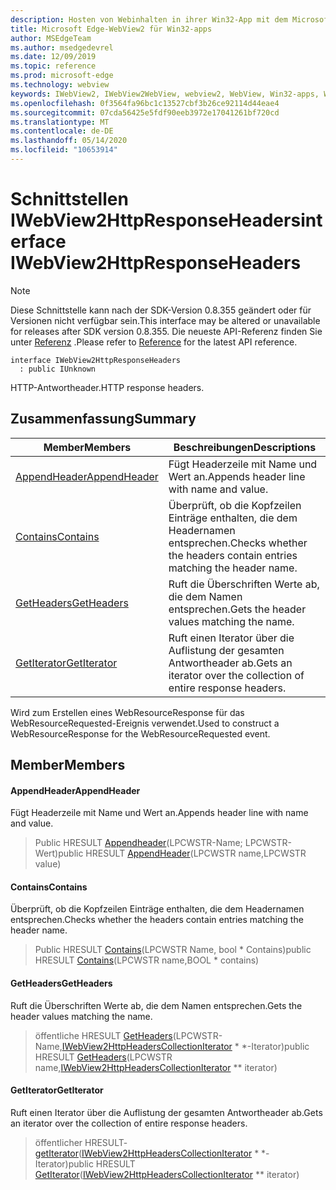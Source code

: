```yaml
---
description: Hosten von Webinhalten in ihrer Win32-App mit dem Microsoft Edge WebView2-Steuerelement
title: Microsoft Edge-WebView2 für Win32-apps
author: MSEdgeTeam
ms.author: msedgedevrel
ms.date: 12/09/2019
ms.topic: reference
ms.prod: microsoft-edge
ms.technology: webview
keywords: IWebView2, IWebView2WebView, webview2, WebView, Win32-apps, Win32, Edge
ms.openlocfilehash: 0f3564fa96bc1c13527cbf3b26ce92114d44eae4
ms.sourcegitcommit: 07cda56425e5fdf90eeb3972e17041261bf720cd
ms.translationtype: MT
ms.contentlocale: de-DE
ms.lasthandoff: 05/14/2020
ms.locfileid: "10653914"
---
```

# <span data-ttu-id="660e5-104">Schnittstellen IWebView2HttpResponseHeaders</span><span class="sxs-lookup"><span data-stu-id="660e5-104">interface IWebView2HttpResponseHeaders</span></span> 

> [!NOTE]
> <span data-ttu-id="660e5-105">Diese Schnittstelle kann nach der SDK-Version 0.8.355 geändert oder für Versionen nicht verfügbar sein.</span><span class="sxs-lookup"><span data-stu-id="660e5-105">This interface may be altered or unavailable for releases after SDK version 0.8.355.</span></span> <span data-ttu-id="660e5-106">Die neueste API-Referenz finden Sie unter [Referenz](../../../webview2-api-reference.md) .</span><span class="sxs-lookup"><span data-stu-id="660e5-106">Please refer to [Reference](../../../webview2-api-reference.md) for the latest API reference.</span></span>

```
interface IWebView2HttpResponseHeaders
  : public IUnknown
```

<span data-ttu-id="660e5-107">HTTP-Antwortheader.</span><span class="sxs-lookup"><span data-stu-id="660e5-107">HTTP response headers.</span></span>

## <span data-ttu-id="660e5-108">Zusammenfassung</span><span class="sxs-lookup"><span data-stu-id="660e5-108">Summary</span></span>

 <span data-ttu-id="660e5-109">Member</span><span class="sxs-lookup"><span data-stu-id="660e5-109">Members</span></span>                        | <span data-ttu-id="660e5-110">Beschreibungen</span><span class="sxs-lookup"><span data-stu-id="660e5-110">Descriptions</span></span>
--------------------------------|---------------------------------------------
[<span data-ttu-id="660e5-111">AppendHeader</span><span class="sxs-lookup"><span data-stu-id="660e5-111">AppendHeader</span></span>](#appendheader) | <span data-ttu-id="660e5-112">Fügt Headerzeile mit Name und Wert an.</span><span class="sxs-lookup"><span data-stu-id="660e5-112">Appends header line with name and value.</span></span>
[<span data-ttu-id="660e5-113">Contains</span><span class="sxs-lookup"><span data-stu-id="660e5-113">Contains</span></span>](#contains) | <span data-ttu-id="660e5-114">Überprüft, ob die Kopfzeilen Einträge enthalten, die dem Headernamen entsprechen.</span><span class="sxs-lookup"><span data-stu-id="660e5-114">Checks whether the headers contain entries matching the header name.</span></span>
[<span data-ttu-id="660e5-115">GetHeaders</span><span class="sxs-lookup"><span data-stu-id="660e5-115">GetHeaders</span></span>](#getheaders) | <span data-ttu-id="660e5-116">Ruft die Überschriften Werte ab, die dem Namen entsprechen.</span><span class="sxs-lookup"><span data-stu-id="660e5-116">Gets the header values matching the name.</span></span>
[<span data-ttu-id="660e5-117">GetIterator</span><span class="sxs-lookup"><span data-stu-id="660e5-117">GetIterator</span></span>](#getiterator) | <span data-ttu-id="660e5-118">Ruft einen Iterator über die Auflistung der gesamten Antwortheader ab.</span><span class="sxs-lookup"><span data-stu-id="660e5-118">Gets an iterator over the collection of entire response headers.</span></span>

<span data-ttu-id="660e5-119">Wird zum Erstellen eines WebResourceResponse für das WebResourceRequested-Ereignis verwendet.</span><span class="sxs-lookup"><span data-stu-id="660e5-119">Used to construct a WebResourceResponse for the WebResourceRequested event.</span></span>

## <span data-ttu-id="660e5-120">Member</span><span class="sxs-lookup"><span data-stu-id="660e5-120">Members</span></span>

#### <span data-ttu-id="660e5-121">AppendHeader</span><span class="sxs-lookup"><span data-stu-id="660e5-121">AppendHeader</span></span> 

<span data-ttu-id="660e5-122">Fügt Headerzeile mit Name und Wert an.</span><span class="sxs-lookup"><span data-stu-id="660e5-122">Appends header line with name and value.</span></span>

> <span data-ttu-id="660e5-123">Public HRESULT [Appendheader](#appendheader)(LPCWSTR-Name; LPCWSTR-Wert)</span><span class="sxs-lookup"><span data-stu-id="660e5-123">public HRESULT [AppendHeader](#appendheader)(LPCWSTR name,LPCWSTR value)</span></span>

#### <span data-ttu-id="660e5-124">Contains</span><span class="sxs-lookup"><span data-stu-id="660e5-124">Contains</span></span> 

<span data-ttu-id="660e5-125">Überprüft, ob die Kopfzeilen Einträge enthalten, die dem Headernamen entsprechen.</span><span class="sxs-lookup"><span data-stu-id="660e5-125">Checks whether the headers contain entries matching the header name.</span></span>

> <span data-ttu-id="660e5-126">Public HRESULT [Contains](#contains)(LPCWSTR Name, bool \* Contains)</span><span class="sxs-lookup"><span data-stu-id="660e5-126">public HRESULT [Contains](#contains)(LPCWSTR name,BOOL \* contains)</span></span>

#### <span data-ttu-id="660e5-127">GetHeaders</span><span class="sxs-lookup"><span data-stu-id="660e5-127">GetHeaders</span></span> 

<span data-ttu-id="660e5-128">Ruft die Überschriften Werte ab, die dem Namen entsprechen.</span><span class="sxs-lookup"><span data-stu-id="660e5-128">Gets the header values matching the name.</span></span>

> <span data-ttu-id="660e5-129">öffentliche HRESULT [GetHeaders](#getheaders)(LPCWSTR-Name,[IWebView2HttpHeadersCollectionIterator](IWebView2HttpHeadersCollectionIterator.md) \* \*-Iterator)</span><span class="sxs-lookup"><span data-stu-id="660e5-129">public HRESULT [GetHeaders](#getheaders)(LPCWSTR name,[IWebView2HttpHeadersCollectionIterator](IWebView2HttpHeadersCollectionIterator.md) \*\* iterator)</span></span>

#### <span data-ttu-id="660e5-130">GetIterator</span><span class="sxs-lookup"><span data-stu-id="660e5-130">GetIterator</span></span> 

<span data-ttu-id="660e5-131">Ruft einen Iterator über die Auflistung der gesamten Antwortheader ab.</span><span class="sxs-lookup"><span data-stu-id="660e5-131">Gets an iterator over the collection of entire response headers.</span></span>

> <span data-ttu-id="660e5-132">öffentlicher HRESULT- [getIterator](#getiterator)([IWebView2HttpHeadersCollectionIterator](IWebView2HttpHeadersCollectionIterator.md) \* \*-Iterator)</span><span class="sxs-lookup"><span data-stu-id="660e5-132">public HRESULT [GetIterator](#getiterator)([IWebView2HttpHeadersCollectionIterator](IWebView2HttpHeadersCollectionIterator.md) \*\* iterator)</span></span>

